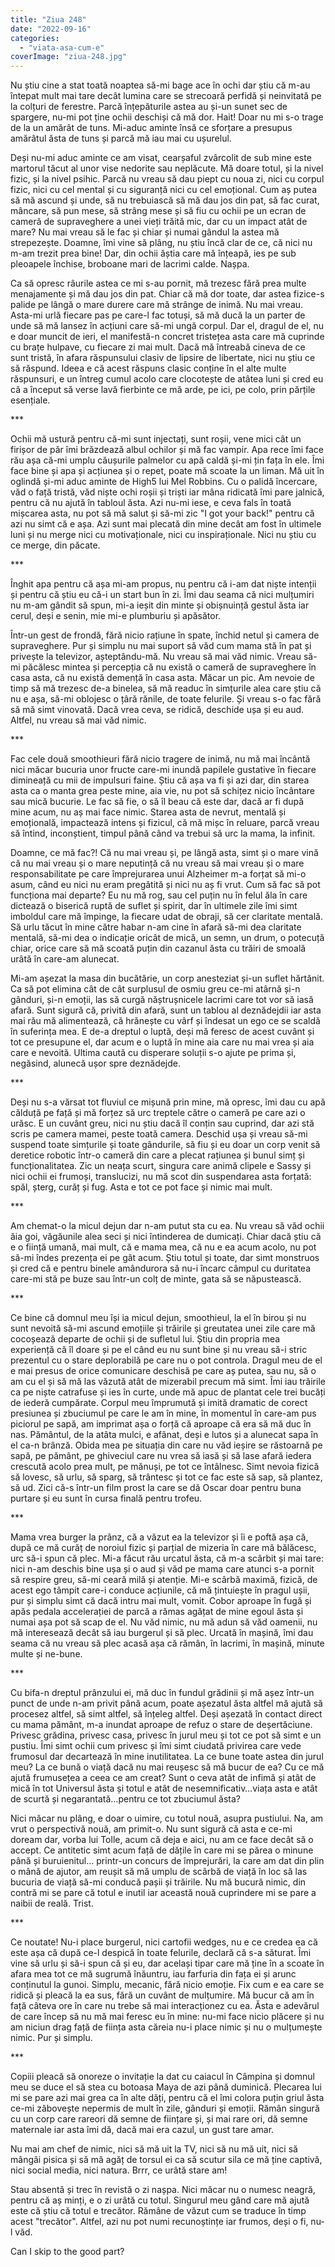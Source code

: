 ```yaml
---
title: "Ziua 248"
date: "2022-09-16"
categories: 
  - "viata-asa-cum-e"
coverImage: "ziua-248.jpg"
---
```


Nu știu cine a stat toată noaptea să-mi bage ace în ochi dar știu că m-au întepat mult mai tare decât lumina care se strecoară perfidă și neinvitată pe la colțuri de ferestre. Parcă înțepăturile astea au și-un sunet sec de spargere, nu-mi pot ține ochii deschiși că mă dor. Hait! Doar nu mi s-o trage de la un amărât de tuns. Mi-aduc aminte însă ce sforțare a presupus amărâtul ăsta de tuns și parcă mă iau mai cu ușurelul. 

Deși nu-mi aduc aminte ce am visat, cearșaful zvârcolit de sub mine este martorul tăcut al unor vise nedorite sau neplăcute. Mă doare totul, și la nivel fizic, și la nivel psihic. Parcă nu vreau să dau piept cu noua zi, nici cu corpul fizic, nici cu cel mental și cu siguranță nici cu cel emoțional. Cum aș putea să mă ascund și unde, să nu trebuiască să mă dau jos din pat, să fac curat, mâncare, să pun mese, să strâng mese și să fiu cu ochii pe un ecran de cameră de supraveghere a unei vieți trăită mic, dar cu un impact atât de mare? Nu mai vreau să le fac și chiar și numai gândul la astea mă strepezește. Doamne, îmi vine să plâng, nu știu încă clar de ce, că nici nu m-am trezit prea bine! Dar, din ochii ăștia care mă înțeapă, ies pe sub pleoapele închise, broboane mari de lacrimi calde. Nașpa.

Ca să opresc râurile astea ce mi s-au pornit, mă trezesc fără prea multe menajamente și mă dau jos din pat. Chiar că mă dor toate, dar astea fizice-s palide pe lângă o mare durere care mă strânge de inimă. Nu mai vreau. Asta-mi urlă fiecare pas pe care-l fac totuși, să mă ducă la un parter de unde să mă lansez în acțiuni care să-mi ungă corpul. Dar el, dragul de el, nu e doar muncit de ieri, el manifestă-n concret tristețea asta care mă cuprinde cu brațe hulpave, cu fiecare zi mai mult. Dacă mă întreabă cineva de ce sunt tristă, în afara răspunsului clasiv de lipsire de libertate, nici nu știu ce să răspund. Ideea e că acest răspuns clasic conține în el alte multe răspunsuri, e un întreg cumul acolo care clocotește de atâtea luni și cred eu că a început să verse lavă fierbinte ce mă arde, pe ici, pe colo, prin părțile esențiale.

\*\*\*

Ochii mă ustură pentru că-mi sunt injectați, sunt roșii, vene mici cât un firișor de păr îmi brăzdează albul ochilor și mă fac vampir. Apa rece îmi face rău așa că-mi umplu căușurile palmelor cu apă caldă și-mi țin fața în ele. Îmi face bine și apa și acțiunea și o repet, poate mă scoate la un liman. Mă uit în oglindă și-mi aduc aminte de High5 lui Mel Robbins. Cu o palidă încercare, văd o față tristă, văd niște ochi roșii și triști iar mâna ridicată îmi pare jalnică, pentru că nu ajută în tabloul ăsta. Azi nu-mi iese, e ceva fals în toată mișcarea asta, nu pot să mă salut și să-mi zic "I got your back!" pentru că azi nu simt că e așa. Azi sunt mai plecată din mine decât am fost în ultimele luni și nu merge nici cu motivaționale, nici cu inspiraționale. Nici nu știu cu ce merge, din păcate.

\*\*\*

Înghit apa pentru că așa mi-am propus, nu pentru că i-am dat niște intenții și pentru că știu eu că-i un start bun în zi. Îmi dau seama că nici mulțumiri nu m-am gândit să spun, mi-a ieșit din minte și obișnuință gestul ăsta iar cerul, deși e senin, mie mi-e plumburiu și apăsător.

Într-un gest de frondă, fără nicio rațiune în spate, închid netul și camera de supraveghere. Pur și simplu nu mai suport să văd cum mama stă în pat și privește la televizor, așteptându-mă. Nu vreau să mai văd nimic. Vreau să-mi păcălesc mintea și percepția că nu există o cameră de supraveghere în casa asta, că nu există demență în casa asta. Măcar un pic. Am nevoie de timp să mă trezesc de-a binelea, să mă readuc în simțurile alea care știu că nu e așa, să-mi oblojesc o țâră rănile, de toate felurile. Și vreau s-o fac fără să mă simt vinovată. Dacă vrea ceva, se ridică, deschide ușa și eu aud. Altfel, nu vreau să mai văd nimic.

\*\*\*

Fac cele două smoothieuri fără nicio tragere de inimă, nu mă mai încântă nici măcar bucuria unor fructe care-mi inundă papilele gustative în fiecare dimineață cu mii de impulsuri faine. Știu că așa va fi și azi dar, din starea asta ca o manta grea peste mine, aia vie, nu pot să schițez nicio încântare sau mică bucurie. Le fac să fie, o să îl beau că este dar, dacă ar fi după mine acum, nu aș mai face nimic. Starea asta de nevrut, mentală și emoțională, impactează intens și fizicul, că mă mișc în reluare, parcă vreau să întind, inconștient, timpul până când va trebui să urc la mama, la infinit.

Doamne, ce mă fac?! Că nu mai vreau și, pe lângă asta, simt și o mare vină că nu mai vreau și o mare neputință că nu vreau să mai vreau și o mare responsabilitate pe care împrejurarea unui Alzheimer m-a forțat să mi-o asum, când eu nici nu eram pregătită și nici nu aș fi vrut. Cum să fac să pot funcționa mai departe? Eu nu mă rog, sau cel puțin nu în felul ăla în care dictează o biserică ruptă de suflet și spirit, dar în ultimele zile îmi simt imboldul care mă împinge, la fiecare udat de obraji, să cer claritate mentală. Să urlu tăcut în mine către habar n-am cine în afară să-mi dea claritate mentală, să-mi dea o indicație oricât de mică, un semn, un drum, o potecuță chiar, orice care să mă scoată puțin din cazanul ăsta cu trăiri de smoală urâtă în care-am alunecat.

Mi-am așezat la masa din bucătărie, un corp anesteziat și-un suflet hărtănit. Ca să pot elimina cât de cât surplusul de osmiu greu ce-mi atârnă și-n gânduri, și-n emoții, las să curgă năștrușnicele lacrimi care tot vor să iasă afară. Sunt sigură că, privită din afară, sunt un tablou al deznădejdii iar asta mai rău mă alimentează, că hrănește cu vârf și îndesat un ego ce se scaldă în suferința mea. E de-a dreptul o luptă, deși mă feresc de acest cuvânt și tot ce presupune el, dar acum e o luptă în mine aia care nu mai vrea și aia care e nevoită. Ultima caută cu disperare soluții s-o ajute pe prima și, negăsind, alunecă ușor spre deznădejde. 

\*\*\*

Deși nu s-a vărsat tot fluviul ce mișună prin mine, mă opresc, îmi dau cu apă călduță pe față și mă forțez să urc treptele către o cameră pe care azi o urăsc. E un cuvânt greu, nici nu știu dacă îl conțin sau cuprind, dar azi stă scris pe camera mamei, peste toată camera. Deschid ușa și vreau să-mi suspend toate simțurile și toate gândurile, să fiu și eu doar un corp venit să deretice robotic într-o cameră din care a plecat rațiunea și bunul simț și funcționalitatea. Zic un neața scurt, singura care animă clipele e Sassy și nici ochii ei frumoși, translucizi, nu mă scot din suspendarea asta forțată: spăl, șterg, curăț și fug. Asta e tot ce pot face și nimic mai mult. 

\*\*\*

Am chemat-o la micul dejun dar n-am putut sta cu ea. Nu vreau să văd ochii ăia goi, văgăunile alea seci și nici întinderea de dumicați. Chiar dacă știu că e o ființă umană, mai mult, că e mama mea, că nu e ea acum acolo, nu pot să-mi îndes prezența ei pe gât acum. Știu totul și toate, dar simt monstruos și cred că e pentru binele amândurora să nu-i încarc câmpul cu duritatea care-mi stă pe buze sau într-un colț de minte, gata să se năpustească. 

\*\*\*

Ce bine că domnul meu își ia micul dejun, smoothieul, la el în birou și nu sunt nevoită să-mi ascund emoțiile și trăirile și greutatea unei zile care mă cocoșează departe de ochii și de sufletul lui. Știu din propria mea experiență că îl doare și pe el când eu nu sunt bine și nu vreau să-i stric prezentul cu o stare deplorabilă pe care nu o pot controla. Dragul meu de el e mai presus de orice comunicare deschisă pe care aș putea, sau nu, să o am cu el și să mă las văzută atât de mizerabil precum mă simt. Îmi iau trăirile ca pe niște catrafuse și ies în curte, unde mă apuc de plantat cele trei bucăți de iederă cumpărate. Corpul meu împrumută și imită dramatic de corect presiunea și zbuciumul pe care le am în mine, în momentul în care-am pus piciorul pe sapă, am imprimat așa o forță că aproape că era să mă duc în nas. Pământul, de la atâta mulci, e afânat, deși e lutos și a alunecat sapa în el ca-n brânză. Obida mea pe situația din care nu văd ieșire se răstoarnă pe sapă, pe pământ, pe ghiveciul care nu vrea să iasă și să lase afară iedera crescută acolo prea mult, pe mănuși, pe tot ce întâlnesc. Simt nevoia fizică să lovesc, să urlu, să sparg, să trântesc și tot ce fac este să sap, să plantez, să ud. Zici că-s într-un film prost la care se dă Oscar doar pentru buna purtare și eu sunt în cursa finală pentru trofeu. 

\*\*\*

Mama vrea burger la prânz, că a văzut ea la televizor și îi e poftă așa că, după ce mă curăț de noroiul fizic și parțial de mizeria în care mă bălăcesc, urc să-i spun că plec. Mi-a făcut rău urcatul ăsta, că m-a scârbit și mai tare: nici n-am deschis bine ușa și o aud și văd pe mama care atunci s-a pornit să respire greu, să-mi ceară milă și atenție. Mi-e scârbă maximă, fizică, de acest ego tâmpit care-i conduce acțiunile, că mă țintuiește în pragul ușii, pur și simplu simt că dacă intru mai mult, vomit. Cobor aproape în fugă și apăs pedala accelerației de parcă a rămas agățat de mine egoul ăsta și numai așa pot să scap de el. Nu văd nimic, nu mă adun să văd oamenii, nu mă interesează decât să iau burgerul și să plec. Urcată în mașină, îmi dau seama că nu vreau să plec acasă așa că rămân, în lacrimi, în mașină, minute multe și ne-bune.

\*\*\*

Cu bifa-n dreptul prânzului ei, mă duc în fundul grădinii și mă așez într-un punct de unde n-am privit până acum, poate așezatul ăsta altfel mă ajută să procesez altfel, să simt altfel, să înțeleg altfel. Deși așezată în contact direct cu mama pământ, m-a inundat aproape de refuz o stare de deșertăciune. Privesc grădina, privesc casa, privesc în jurul meu și tot ce pot să simt e un pustiu. Îmi simt ochii cum privesc și îmi simt ciudată privirea care vede frumosul dar decartează în mine inutilitatea. La ce bune toate astea din jurul meu? La ce bună o viață dacă nu mai reușesc să mă bucur de ea? Cu ce mă ajută frumusețea a ceea ce am creat? Sunt o ceva atât de infimă și atât de mică în tot Universul ăsta și totul e atât de nesemnificativ…viața asta e atât de scurtă și negarantată…pentru ce tot zbuciumul ăsta?

Nici măcar nu plâng, e doar o uimire, cu totul nouă, asupra pustiului. Na, am vrut o perspectivă nouă, am primit-o. Nu sunt sigură că asta e ce-mi doream dar, vorba lui Tolle, acum că deja e aici, nu am ce face decât să o accept. Ce antitetic simt acum față de dățile în care mi se părea o minune până și buruienitul… printr-un concurs de împrejurări, la care am dat din plin o mână de ajutor, am reușit să mă umplu de scârbă de viață în loc să las bucuria de viață să-mi conducă pașii și trăirile. Nu mă bucură nimic, din contră mi se pare că totul e inutil iar această nouă cuprindere mi se pare a naibii de reală. Trist.

\*\*\*

Ce noutate! Nu-i place burgerul, nici cartofii wedges, nu e ce credea ea că este așa că după ce-l despică în toate felurile, declară că s-a săturat. Îmi vine să urlu și să-i spun că și eu, dar același tipar care mă ține în a scoate în afara mea tot ce mă sugrumă înăuntru, iau farfuria din fața ei și arunc conținutul la gunoi. Simplu, mecanic, fără nicio emoție. Fix cum e ea care se ridică și pleacă la ea sus, fără un cuvânt de mulțumire. Mă bucur că am în față câteva ore în care nu trebe să mai interacționez cu ea. Ăsta e adevărul de care încep să nu mă mai feresc eu în mine: nu-mi face nicio plăcere și nu am niciun drag față de ființa asta căreia nu-i place nimic și nu o mulțumește nimic. Pur și simplu.

\*\*\*

Copiii pleacă să onoreze o invitație la dat cu caiacul în Câmpina și domnul meu se duce el să stea cu botoasa Maya de azi până duminică. Plecarea lui mi se pare azi mai grea ca în alte dăți, pentru că el îmi colora puțin griul ăsta ce-mi zăbovește nepermis de mult în zile, gânduri și emoții. Rămân singură cu un corp care rareori dă semne de ființare și, și mai rare ori, dă semne maternale iar asta îmi dă, dacă mai era cazul, un gust tare amar.

Nu mai am chef de nimic, nici să mă uit la TV, nici să nu mă uit, nici să mângâi pisica și să mă agăț de torsul ei ca să scutur sila ce mă ține captivă, nici social media, nici natura. Brrr, ce urâtă stare am!

Stau absentă și trec în revistă o zi nașpa. Nici măcar nu o numesc neagră, pentru că aș minți, e o zi urâtă cu totul. Singurul meu gând care mă ajută este că știu că totul e trecător. Rămâne de văzut cum se traduce în timp acest "trecător". Altfel, azi nu pot numi recunoștințe iar frumos, deși o fi, nu-l văd. 

Can I skip to the good part?

